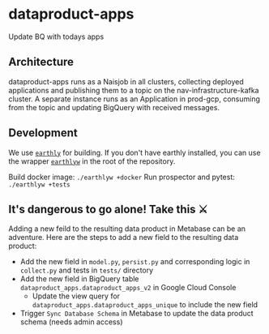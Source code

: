 # dataproduct-apps

Update BQ with todays apps

## Architecture

dataproduct-apps runs as a Naisjob in all clusters, collecting deployed applications and publishing them to a topic on the nav-infrastructure-kafka cluster.
A separate instance runs as an Application in prod-gcp, consuming from the topic and updating BigQuery with received messages.

## Development

We use [`earthly`](https://earthly.dev) for building.
If you don't have earthly installed, you can use the wrapper [`earthlyw`](https://github.com/mortenlj/earthlyw) in the root of the repository.

Build docker image: `./earthlyw +docker`
Run prospector and pytest: `./earthlyw +tests`

## It's dangerous to go alone! Take this :crossed_swords:

Adding a new feild to the resulting data product in Metabase can be an adventure. Here are the steps to add a new field to the resulting data product:

* Add the new field in `model.py`, `persist.py` and corresponding logic in `collect.py` and tests in `tests/` directory
* Add the new field in BigQuery table `dataproduct_apps.dataproduct_apps_v2` in Google Cloud Console
  * Update the view query for `dataproduct_apps.dataproduct_apps_unique` to include the new field
* Trigger `Sync Database Schema` in Metabase to update the data product schema (needs admin access)
